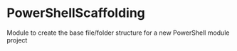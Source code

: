 # PowerShellScaffolding
Module to create the base file/folder structure for a new PowerShell module project
